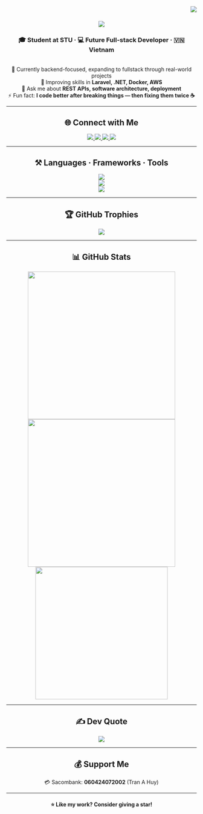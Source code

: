 <img align="right" src="https://visitor-badge.laobi.icu/badge?page_id=tranahuy2407" />

<h1 align="center">
  <img src="https://readme-typing-svg.herokuapp.com/?font=Righteous&size=35&center=true&vCenter=true&width=500&height=70&duration=4000&lines=Hi+there!+👋;+I'm+Tran+A+Huy!;" />
</h1>

<h3 align="center">🎓 Student at STU · 💻 Future Full-stack Developer · 🇻🇳 Vietnam</h3>

<br/>

<div align="center">
🔭 Currently backend-focused, expanding to fullstack through real-world projects  
<br/>
🌱 Improving skills in <strong>Laravel, .NET, Docker, AWS</strong>  
<br/>
💬 Ask me about <strong>REST APIs, software architecture, deployment</strong>  
<br/>
⚡ Fun fact: <strong>I code better after breaking things — then fixing them twice ☕</strong>
</div>

---

<h2 align="center">🌐 Connect with Me</h2>

<div align="center"> 
  <a href="https://www.facebook.com/profile.php?id=100010236822834" target="_blank">
    <img src="https://img.shields.io/badge/Facebook-%231877F2.svg?style=for-the-badge&logo=facebook&logoColor=white" />
  </a>
  <a href="https://instagram.com/tr.ahuyyyy" target="_blank">
    <img src="https://img.shields.io/badge/Instagram-%23E4405F.svg?style=for-the-badge&logo=instagram&logoColor=white" />
  </a>
  <a href="https://tiktok.com/@tr.ahuy" target="_blank">
    <img src="https://img.shields.io/badge/TikTok-%23000000.svg?style=for-the-badge&logo=tiktok&logoColor=white" />
  </a>
  <a href="https://www.linkedin.com/in/tr%E1%BA%A7n-a-huy-953253332/" target="_blank">
    <img src="https://img.shields.io/badge/LinkedIn-%230077B5.svg?style=for-the-badge&logo=linkedin&logoColor=white" />
  </a>
</div>

---

<h2 align="center">⚒️ Languages · Frameworks · Tools</h2>

<div align="center">
  <img src="https://skillicons.dev/icons?i=c,cpp,java,dart,php,html,css,js,jquery,tailwind" /><br/>
  <img src="https://skillicons.dev/icons?i=react,nextjs,nodejs,express,dotnet,laravel,mysql,sqlite,docker,aws" /><br/>
  <img src="https://skillicons.dev/icons?i=postman,figma,vscode,git,github" />
</div>

---

<h2 align="center">🏆 GitHub Trophies</h2>

<p align="center">
  <img src="https://github-profile-trophy.vercel.app/?username=tranahuy2407&theme=tokyonight&no-frame=true&no-bg=true&margin-w=5" />
</p>

---

<h2 align="center">📊 GitHub Stats</h2>

<div align="center">
  <img width="390" src="https://github-readme-stats.vercel.app/api?username=tranahuy2407&show_icons=true&theme=tokyonight&hide_border=true" />
  <img width="390" src="https://github-readme-streak-stats.herokuapp.com?user=tranahuy2407&theme=tokyonight&hide_border=true" />
  <br/>
  <img width="350" src="https://github-readme-stats.vercel.app/api/top-langs/?username=tranahuy2407&layout=compact&theme=tokyonight&hide_border=true" />
</div>

---

<h2 align="center">✍️ Dev Quote</h2>

<p align="center">
  <img src="https://quotes-github-readme.vercel.app/api?type=horizontal&theme=tokyonight" />
</p>

---

<h2 align="center">💰 Support Me</h2>

<p align="center">💳 Sacombank: <strong>060424072002</strong> (Tran A Huy)</p>

---

<h4 align="center">⭐ Like my work? Consider giving a star!</h4>
